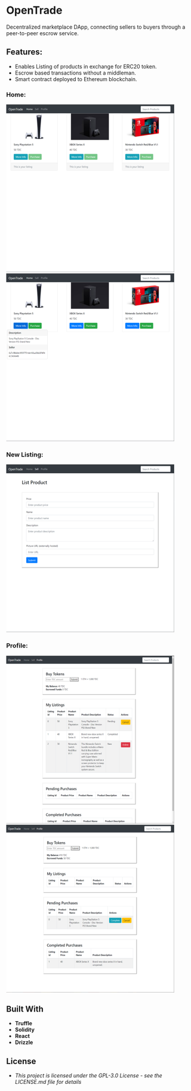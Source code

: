 # OpenTrade
 Decentralized marketplace DApp, connecting sellers to buyers through a peer-to-peer escrow service.
 
## Features:
* Enables Listing of products in exchange for ERC20 token.
* Escrow based transactions without a middleman.
* Smart contract deployed to Ethereum blockchain.

### Home:
<img src="screens/Picture1.png?raw=true" width="450" height="450"> <img src="screens/Picture2.png?raw=true" width="450" height="450">

### New Listing:
<img src="screens/Picture3.png?raw=true" width="450" height="450">

### Profile:
<img src="screens/Picture4.png?raw=true" width="450" height="450"> <img src="screens/Picture5.png?raw=true" width="450" height="450">

## Built With
* **Truffle**
* **Solidity**
* **React**
* **Drizzle**

## License
* *This project is licensed under the GPL-3.0 License - see the LICENSE.md file for details*

